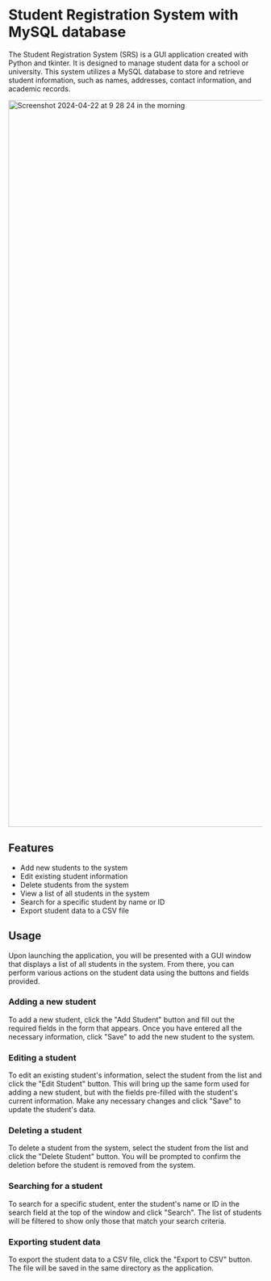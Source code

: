 # Student Registration System with MySQL database

The Student Registration System (SRS) is a GUI application created with Python and tkinter. It is designed to manage student data for a school or university. This system utilizes a MySQL database to store and retrieve student information, such as names, addresses, contact information, and academic records.


<img width="1440" alt="Screenshot 2024-04-22 at 9 28 24 in the morning" src="https://github.com/MorkSunhout/Student-Registration-System/assets/156296906/7dfe5f4a-8db4-44ba-88e9-1c014184564c">

## Features

- Add new students to the system
- Edit existing student information
- Delete students from the system
- View a list of all students in the system
- Search for a specific student by name or ID
- Export student data to a CSV file

## Usage

Upon launching the application, you will be presented with a GUI window that displays a list of all students in the system. From there, you can perform various actions on the student data using the buttons and fields provided.

### Adding a new student

To add a new student, click the "Add Student" button and fill out the required fields in the form that appears. Once you have entered all the necessary information, click "Save" to add the new student to the system.

### Editing a student

To edit an existing student's information, select the student from the list and click the "Edit Student" button. This will bring up the same form used for adding a new student, but with the fields pre-filled with the student's current information. Make any necessary changes and click "Save" to update the student's data.

### Deleting a student

To delete a student from the system, select the student from the list and click the "Delete Student" button. You will be prompted to confirm the deletion before the student is removed from the system.

### Searching for a student

To search for a specific student, enter the student's name or ID in the search field at the top of the window and click "Search". The list of students will be filtered to show only those that match your search criteria.

### Exporting student data

To export the student data to a CSV file, click the "Export to CSV" button. The file will be saved in the same directory as the application.

















